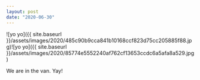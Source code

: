 ```yaml
---
layout: post
date: "2020-06-30"
---
```


![yo yo]({{ site.baseurl }}/assets/images/2020/485c90b9cca841b10168ccf823d75cc205885f88.jpg)![yo yo]({{ site.baseurl }}/assets/images/2020/85774e5552240af762cf13653ccdc6a5afa8a529.jpg)

We are in the van. Yay!
